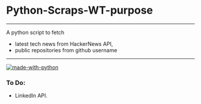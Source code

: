 # Python-Scraps-WT-purpose
----
A python script to fetch 
* latest tech news from HackerNews API, 
* public repositories from github username
-----
[![made-with-python](https://img.shields.io/badge/Made%20with-Python-173680.svg)](https://www.python.org/)
<br/>
### To Do:
* LinkedIn API.
